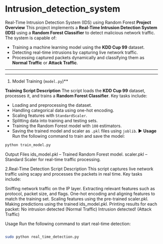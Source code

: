 # Intrusion_detection_system
Real-Time Intrusion Detection System (IDS) using Random Forest
 **Project Overview**
This project implements a **Real-Time Intrusion Detection System (IDS)** using a **Random Forest Classifier** to detect malicious network traffic. The system is capable of:

- Training a machine learning model using the **KDD Cup 99** dataset.
- Detecting real-time intrusions by capturing live network traffic.
- Processing captured packets dynamically and classifying them as **Normal Traffic** or **Attack Traffic**.

---

---

1. Model Training (`model.py`)**

 **Training Script Description**
The script loads the **KDD Cup 99** dataset, processes it, and trains a **Random Forest Classifier**. Key tasks include:

- Loading and preprocessing the dataset.
- Handling categorical data using one-hot encoding.
- Scaling features with `StandardScaler`.
- Splitting data into training and testing sets.
- Training the Random Forest model with `100` estimators.
- Saving the trained model and scaler as `.pkl` files using `joblib`.
 ▶️ **Usage**
Run the following command to train and save the model:

```bash
python train_model.py
```
Output Files
ids_model.pkl – Trained Random Forest model.
scaler.pkl – Standard Scaler for real-time traffic processing.


2.Real-Time Detection Script Description
This script captures live network traffic using scapy and processes the packets in real time. Key tasks include:

Sniffing network traffic on the IP layer.
Extracting relevant features such as protocol, packet size, and flags.
One-hot encoding and aligning features to match the training set.
Scaling features using the pre-trained scaler.pkl.
Making predictions using the trained ids_model.pkl.
Printing results for each packet:
 No intrusion detected (Normal Traffic)
 Intrusion detected! (Attack Traffic)

Usage
Run the following command to start real-time detection:

```bash

sudo python real_time_detection.py
```
